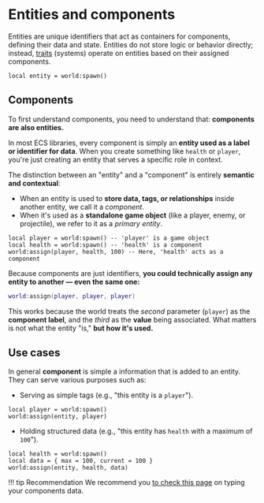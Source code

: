# Entities and components

Entities are unique identifiers that act as containers for components, defining their data and state.
Entities do not store logic or behavior directly; instead, [traits](Traits.md) (systems) operate on entities based on their assigned components.

```luau
local entity = world:spawn()
```

## Components

To first understand components, you need to understand that: **components are also entities.**

In most ECS libraries, every component is simply an **entity used as a label or identifier for data**.
When you create something like `health` or `player`, you're just creating an entity that serves a specific role in context.

The distinction between an "entity" and a "component" is entirely **semantic and contextual**:

- When an entity is used to **store data, tags, or relationships** inside another entity, we call it a *component*.
- When it's used as a **standalone game object** (like a player, enemy, or projectile), we refer to it as a *primary entity*.

```luau
local player = world:spawn() -- 'player' is a game object
local health = world:spawn() -- 'health' is a component
world:assign(player, health, 100) -- Here, 'health' acts as a component
```

Because components are just identifiers, **you could technically assign any entity to another — even the same one:**
```lua linenums="4"
world:assign(player, player, player)
```

This works because the world treats the *second* parameter (`player`) as the **component label**,
and the *third* as the **value** being associated. What matters is not what the entity "is," **but how it's used.**

## Use cases

In general **component** is simple a information that is added to an entity.
They can serve various purposes such as:

- Serving as simple tags (e.g., "this entity is a `player`").
```luau
local player = world:spawn()
world:assign(entity, player)
```

- Holding structured data (e.g., "this entity has `health` with a maximum of `100`").
```luau
local health = world:spawn()
local data = { max = 100, current = 100 }
world:assign(entity, health, data)
```

!!! tip Recommendation
    We recommend you [to check this page](../Guides/Strict-typing.md) on typing your components data.